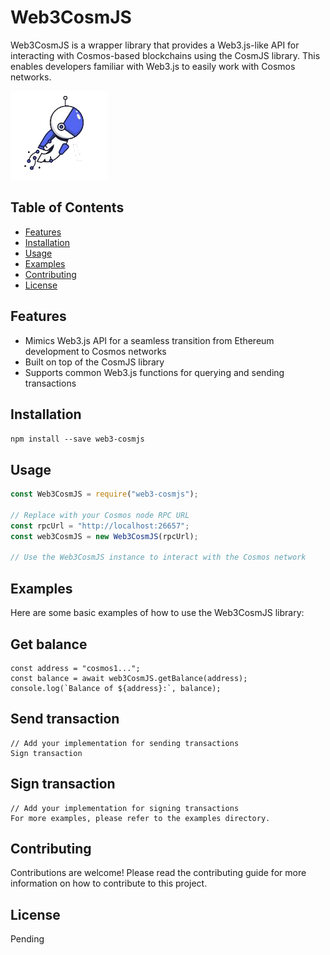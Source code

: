 # Web3CosmJS

Web3CosmJS is a wrapper library that provides a Web3.js-like API for interacting with Cosmos-based blockchains using the CosmJS library. This enables developers familiar with Web3.js to easily work with Cosmos networks.

![Web3CosmJS Mascot](./web3cosmjs.png)

## Table of Contents

- [Features](#features)
- [Installation](#installation)
- [Usage](#usage)
- [Examples](#examples)
- [Contributing](#contributing)
- [License](#license)

## Features

- Mimics Web3.js API for a seamless transition from Ethereum development to Cosmos networks
- Built on top of the CosmJS library
- Supports common Web3.js functions for querying and sending transactions

## Installation

`npm install --save web3-cosmjs`

## Usage

```javascript
const Web3CosmJS = require("web3-cosmjs");

// Replace with your Cosmos node RPC URL
const rpcUrl = "http://localhost:26657";
const web3CosmJS = new Web3CosmJS(rpcUrl);

// Use the Web3CosmJS instance to interact with the Cosmos network

```

## Examples

Here are some basic examples of how to use the Web3CosmJS library:

## Get balance

```
const address = "cosmos1...";
const balance = await web3CosmJS.getBalance(address);
console.log(`Balance of ${address}:`, balance);
```

## Send transaction

```
// Add your implementation for sending transactions
Sign transaction
```

## Sign transaction

```
// Add your implementation for signing transactions
For more examples, please refer to the examples directory.
```

## Contributing

Contributions are welcome! Please read the contributing guide for more information on how to contribute to this project.

## License

Pending